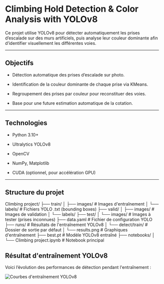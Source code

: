 # Climbing Hold Detection & Color Analysis with YOLOv8

Ce projet utilise YOLOv8 pour détecter automatiquement les prises d’escalade sur des murs artificiels, puis analyse leur couleur dominante afin d’identifier visuellement les différentes voies.


---

## Objectifs

- Détection automatique des prises d’escalade sur photo.

- Identification de la couleur dominante de chaque prise via KMeans.

- Regroupement des prises par couleur pour reconstituer des voies.

- Base pour une future estimation automatique de la cotation.

---

## Technologies

- Python 3.10+

- Ultralytics YOLOv8

- OpenCV

- NumPy, Matplotlib

- CUDA (optionnel, pour accélération GPU)

---

## Structure du projet

Climbing project/
├── train/
│   ├── images/         # Images d'entraînement
│   └── labels/         # Fichiers YOLO .txt (bounding boxes)
├── valid/
│   ├── images/         # Images de validation
│   └── labels/
├── test/
│   └── images/         # Images à tester (prises inconnues)
├── data.yaml           # Fichier de configuration YOLO
├── runs/               # Résultats de l'entraînement YOLOv8
│   └── detect/train/   # Dossier de sortie par défaut
│       └── results.png # Graphiques d'entraînement
├── best.pt             # Modèle YOLOv8 entraîné
├── notebooks/
│   └── Climbing project.ipynb  # Notebook principal


 ## Résultat d'entraînement YOLOv8

Voici l’évolution des performances de détection pendant l'entraînement :

![Courbes d'entraînement YOLOv8](runs/detect/train/results.png)
 
 
 